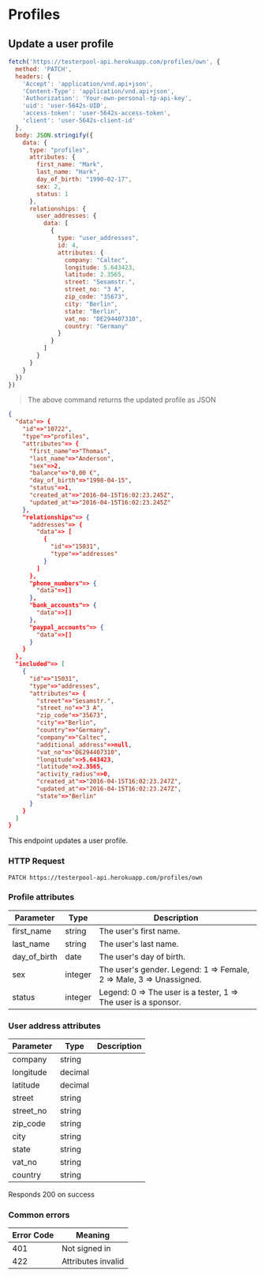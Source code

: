 # Profiles

## Update a user profile

```javascript
fetch('https://testerpool-api.herokuapp.com/profiles/own', {
  method: 'PATCH',
  headers: {
    'Accept': 'application/vnd.api+json',
    'Content-Type': 'application/vnd.api+json',
    'Authorization': 'Your-own-personal-tp-api-key',
    'uid': 'user-5642s-UID',
    'access-token': 'user-5642s-access-token',
    'client': 'user-5642s-client-id'
  },
  body: JSON.stringify({
    data: {
      type: "profiles",
      attributes: {
        first_name: "Mark",
        last_name: "Hark",
        day_of_birth: "1990-02-17",
        sex: 2,
        status: 1
      },
      relationships: {
        user_addresses: {
          data: [
            {
              type: "user_addresses",
              id: 4,
              attributes: {
                company: "Caltec",
                longitude: 5.643423,
                latitude: 2.3565,
                street: "Sesamstr.",
                street_no: "3 A",
                zip_code: "35673",
                city: "Berlin",
                state: "Berlin",
                vat_no: "DE294407310",
                country: "Germany"
              }
            }
          ]
        }
      }
    }
  })
})
```

> The above command returns the updated profile as JSON

```json
{
  "data"=> {
    "id"=>"10722",
    "type"=>"profiles",
    "attributes"=> {
      "first_name"=>"Thomas",
      "last_name"=>"Anderson",
      "sex"=>2,
      "balance"=>"0,00 €",
      "day_of_birth"=>"1998-04-15",
      "status"=>1,
      "created_at"=>"2016-04-15T16:02:23.245Z",
      "updated_at"=>"2016-04-15T16:02:23.245Z"
    }, 
    "relationships"=> {
      "addresses"=> {
        "data"=> [
          {
            "id"=>"15031",
            "type"=>"addresses"
          }
        ]
      },
      "phone_numbers"=> {
        "data"=>[]
      },
      "bank_accounts"=> {
        "data"=>[]
      },
      "paypal_accounts"=> {
        "data"=>[]
      }
    }
  },
  "included"=> [
    {
      "id"=>"15031",
      "type"=>"addresses",
      "attributes"=> {
        "street"=>"Sesamstr.",
        "street_no"=>"3 A",
        "zip_code"=>"35673",
        "city"=>"Berlin",
        "country"=>"Germany",
        "company"=>"Caltec",
        "additional_address"=>null,
        "vat_no"=>"DE294407310",
        "longitude"=>5.643423,
        "latitude"=>2.3565,
        "activity_radius"=>0,
        "created_at"=>"2016-04-15T16:02:23.247Z",
        "updated_at"=>"2016-04-15T16:02:23.247Z",
        "state"=>"Berlin"
      }
    }
  ]
}
```

This endpoint updates a user profile.

### HTTP Request

`PATCH https://testerpool-api.herokuapp.com/profiles/own`

### Profile attributes

Parameter | Type | Description
--------- | ---- | -----------
first_name | string | The user's first name.
last_name | string | The user's last name.
day_of_birth | date | The user's day of birth.
sex | integer | The user's gender. Legend: 1 => Female, 2 => Male, 3 => Unassigned.
status | integer | Legend: 0 => The user is a tester, 1 => The user is a sponsor.

### User address attributes

Parameter | Type | Description
--------- | ---- | -----------
company | string |
longitude | decimal |
latitude | decimal |
street | string |
street_no | string |
zip_code | string |
city | string |
state | string |
vat_no | string |
country | string |

<aside class="success">
Responds 200 on success
</aside>

### Common errors

Error Code | Meaning
---------- | -------
401 | Not signed in
422 | Attributes invalid
